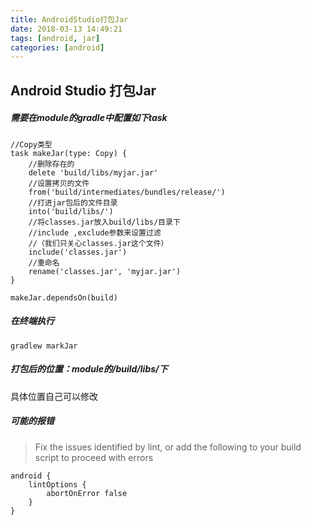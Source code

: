 ```yaml
---
title: AndroidStudio打包Jar
date: 2018-03-13 14:49:21
tags: [android, jar]
categories: [android]
---
```


## Android Studio 打包Jar

<!-- more -->
##### 需要在module的gradle中配置如下task
```
//Copy类型
task makeJar(type: Copy) {
    //删除存在的
    delete 'build/libs/myjar.jar'
    //设置拷贝的文件
    from('build/intermediates/bundles/release/')
    //打进jar包后的文件目录
    into('build/libs/')
    //将classes.jar放入build/libs/目录下
    //include ,exclude参数来设置过滤
    //（我们只关心classes.jar这个文件）
    include('classes.jar')
    //重命名
    rename('classes.jar', 'myjar.jar')
}

makeJar.dependsOn(build)

```

##### 在终端执行

```
gradlew markJar

```

##### 打包后的位置：module的/build/libs/下
具体位置自己可以修改

##### 可能的报错

>Fix the issues identified by lint, or add the following to your build script to proceed with errors
 
 
```
android {
	lintOptions {
		abortOnError false
	}
}

```